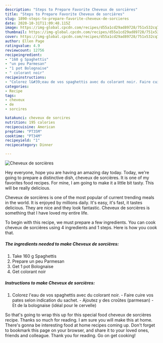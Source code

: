 ```yaml
---
description: "Steps to Prepare Favorite Cheveux de sorcières"
title: "Steps to Prepare Favorite Cheveux de sorcières"
slug: 1890-steps-to-prepare-favorite-cheveux-de-sorcieres
date: 2020-10-31T11:09:48.115Z
image: https://img-global.cpcdn.com/recipes/d55a1cd29ad89728/751x532cq70/cheveux-de-sorcieres-photo-principale-de-la-recette.jpg
thumbnail: https://img-global.cpcdn.com/recipes/d55a1cd29ad89728/751x532cq70/cheveux-de-sorcieres-photo-principale-de-la-recette.jpg
cover: https://img-global.cpcdn.com/recipes/d55a1cd29ad89728/751x532cq70/cheveux-de-sorcieres-photo-principale-de-la-recette.jpg
author: Ellen Page
ratingvalue: 4.9
reviewcount: 12756
recipeingredient:
- "160 g Spaghettis"
- "un peu Parmesan"
- "1 pot Bolognaise"
- " colorant noir"
recipeinstructions:
- "Colorez l&#39;eau de vos spaghettis avec du colorant noir. Faire cuire vos pates selon indication du sachet. Ajoutez y des croûtes (parmesan) Et de la bolognaise (idéal pour le cervelle)"
categories:
- Recipe
tags:
- cheveux
- de
- sorcires

katakunci: cheveux de sorcires 
nutrition: 195 calories
recipecuisine: American
preptime: "PT35M"
cooktime: "PT34M"
recipeyield: "1"
recipecategory: Dinner

---
```



![Cheveux de sorcières](https://img-global.cpcdn.com/recipes/d55a1cd29ad89728/751x532cq70/cheveux-de-sorcieres-photo-principale-de-la-recette.jpg)

Hey everyone, hope you are having an amazing day today. Today, we're going to prepare a distinctive dish, cheveux de sorcières. It is one of my favorites food recipes. For mine, I am going to make it a little bit tasty. This will be really delicious.

Cheveux de sorcières is one of the most popular of current trending meals in the world. It is enjoyed by millions daily. It's easy, it's fast, it tastes delicious. They are nice and they look fantastic. Cheveux de sorcières is something that I have loved my entire life.




To begin with this recipe, we must prepare a few ingredients. You can cook cheveux de sorcières using 4 ingredients and 1 steps. Here is how you cook that.

<!--inarticleads1-->

##### The ingredients needed to make Cheveux de sorcières:

1. Take 160 g Spaghettis
1. Prepare un peu Parmesan
1. Get 1 pot Bolognaise
1. Get  colorant noir




<!--inarticleads2-->

##### Instructions to make Cheveux de sorcières:

1. Colorez l&#39;eau de vos spaghettis avec du colorant noir. - Faire cuire vos pates selon indication du sachet. - Ajoutez y des croûtes (parmesan) - Et de la bolognaise (idéal pour le cervelle)




So that's going to wrap this up for this special food cheveux de sorcières recipe. Thanks so much for reading. I am sure you will make this at home. There's gonna be interesting food at home recipes coming up. Don't forget to bookmark this page on your browser, and share it to your loved ones, friends and colleague. Thank you for reading. Go on get cooking!
